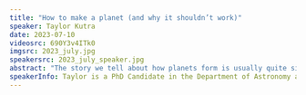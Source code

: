 ```yaml
---
title: "How to make a planet (and why it shouldn’t work)"
speaker: Taylor Kutra
date: 2023-07-10
videosrc: 690Y3v4ITk0
imgsrc: 2023_july.jpg
speakersrc: 2023_july_speaker.jpg
abstract: "The story we tell about how planets form is usually quite simple: planets are made of the debris left over from star formation. Little dust particles conglomerate into pebbles, which eventually coalesce into rocks, which get bigger and bigger until you end up with a planet. Thats it, right? For this AstroTours, we are going to explore the process of planet formation and talk about what happens when physics tells you one thing, but reality tells you the opposite."
speakerInfo: Taylor is a PhD Candidate in the Department of Astronomy and Astrophysics at the University of Toronto. Her research focuses on the birthplace of planets, the proto-planetary disk and she is generally interested in how the protoplanetary disk can affect the planets that eventually form from it. Taylor did her Bachelors degree at Quest University Canada and, after her defence in a couple of weeks, will continue this work as a postdoctoral fellow at Lowell Observatory. Taylor also works on various outreach and community initiatives and is a strong advocate for creating inclusive spaces within astronomy. When she isn't doing astronomy, she loves to spend her time outside with her rescue dog, Shanty.
---
```

